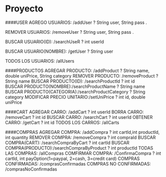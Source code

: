 # Proyecto

####USER
AGREGO USUARIOS:	/addUser	? String user, String pass .

REMOVER USUARIOS:	/removeUser	? String user, String pass .

BUSCAR USUARIO(ID):	/searchUseR	? int userId

BUSCAR USUARIO(NOMBRE):	/getUser	? String user

TODOS LOS USUARIOS:	/allUsers

####PRODUCTOS
AGREGAR PRODUCTO:	/addProduct	? String name, double uniPrice, String category
REMOVER PRODUCTO:	/removeProduct	? String name
BUSCAR PRODUCTO(ID):	/searchProductId ? int id	
BUSCAR PRODUCTO(NOMBRE):/searchProductName ? String name
BUSCAR PRODUCTO(CATEGORIA):/searchProductCategory ? String category
MODIFICAR PRECIO UNITARIO:/setUniPrice	? int id, double uniPrice

####CART
AGREGAR CARRO:		/addCart	? int userId
BORRA CARRO:		/removeCart	? int id
BUSCAR CARRO:		/searchCart	? int userId
OBTENER CARRO:		/getCart	? int id
TODOS LOS CARROS:	/allCarts

####COMPRAS
AGREGAR COMPRA:		/addCompra	? int cartId,int productId, int quantity
REMOVER COMPRA:		/removeCompra	? int compraId
BUSCAR COMPRA(CART):	/searchCompraByCart ? int cartId
BUSCAR COMPRA(PRODUCTO):/searchCompraByProduct ? int productId
TODAS LAS COMPRAS:	/allCompras
COMFIRMAR COMPRA:	/ConfirmaCompra	? int cartId, int payOption(1=paypal, 2=cash, 3=credit card)
COMPRAS CONFIRMADAS:	/comprasConfirmadas 
COMPRAS NO CONFIRMADAS:	/comprasNoConfirmadas

